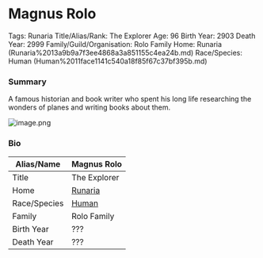 # Magnus Rolo

Tags: Runaria
Title/Alias/Rank: The Explorer
Age: 96
Birth Year: 2903
Death Year: 2999
Family/Guild/Organisation: Rolo Family
Home: Runaria (Runaria%2013a9b9a7f3ee4868a3a851155c4ea24b.md) 
Race/Species: Human (Human%2011face1141c540a18f85f67c37bf395b.md)

### Summary

A famous historian and book writer who spent his long life researching the wonders of planes and writing books about them.

![image.png](image%20108.png)

### Bio

| Alias/Name | Magnus Rolo |
| --- | --- |
| Title | The Explorer |
| Home | [Runaria](Runaria%2013a9b9a7f3ee4868a3a851155c4ea24b.md)  |
| Race/Species | [Human](Human%2011face1141c540a18f85f67c37bf395b.md)  |
| Family | Rolo Family |
| Birth Year | ??? |
| Death Year | ??? |